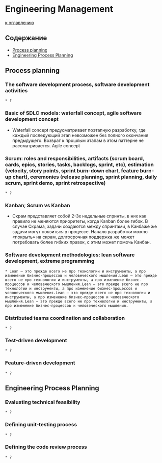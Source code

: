 # Engineering Management

[к оглавлению](./README.md)

## Содержание

- [Process planning](./EngineeringManagement.md#process-planning)
- [Engineering Process Planning](./EngineeringManagement.md#engineering-process-planning)


## <a id="process-planning"></a> Process planning

### The software development process, software development activities
    * ?

### Basic of SDLC models: waterfall concept, agile software development concept
- Waterfall concept предусматривает поэтапную разработку, где каждый последующий этап невозможен без полного окончания предыдущего. Возврат к прошлым этапам в этом паттерне не рассматривается. Agile concept 

### Scrum: roles and responsibilities, artifacts (scrum board, cards, epics, stories, tasks, backlogs, sprint, etc), estimation (velocity, story points, sprint burn-down chart, feature burn-up chart), ceremonies (release planning, sprint planning, daily scrum, sprint demo, sprint retrospective)
    * ?

### Kanban; Scrum vs Kanban
* Скрам представляет собой 2-3х недельные спринты, в них как правило не меняются приоритеты, когда Kanban более гибок. В случае Скрама, задачи создаются между спринтами, в Канбаже же задачи могут появиться в процессе.
    Начало разработки можно «покрыть» на скрам, долгосрочная     поддержка же может потребовать более гибких правок, с этим может помочь Канбан.

### Software development methodologies: lean software development, extreme programming
    * Lean – это прежде всего не про технологии и инструменты, а про изменение бизнес-процессов и человеческого мышления.Lean – это прежде всего не про технологии и инструменты, а про изменение бизнес-процессов и человеческого мышления.Lean – это прежде всего не про технологии и инструменты, а про изменение бизнес-процессов и человеческого мышления.Lean – это прежде всего не про технологии и инструменты, а про изменение бизнес-процессов и человеческого мышления.Lean – это прежде всего не про технологии и инструменты, а про изменение бизнес-процессов и человеческого мышления.

### Distributed teams coordination and collaboration
    * ?

### Test-driven development
    * ?

### Feature-driven development
    * ?

## <a id="engineering-process-planning"></a> Engineering Process Planning

### Evaluating technical feasibility
    * ?
    
### Defining unit-testing process
    * ?

### Defining the code review process
    * ?

